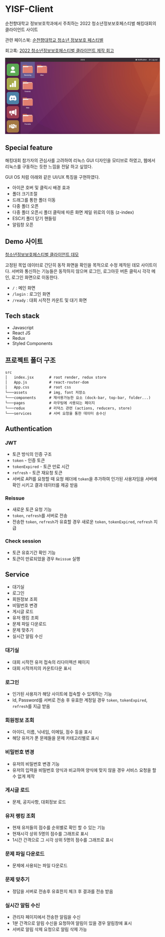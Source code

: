 # YISF-Client

순천향대학교 정보보호학과에서 주최하는 2022 청소년정보보호페스티벌 해킹대회의 클라이언트 사이트

관련 페이스북: [순천향대학교 청소년 정보보호 페스티벌](https://www.facebook.com/yisf.sch/)

회고록: [2022 청소년정보보호페스티벌 클라이언트 제작 회고](https://velog.io/@hnsoo/2022-%EC%B2%AD%EC%86%8C%EB%85%84%EC%A0%95%EB%B3%B4%EB%B3%B4%ED%98%B8%ED%8E%98%EC%8A%A4%ED%8B%B0%EB%B2%8C-%ED%81%B4%EB%9D%BC%EC%9D%B4%EC%96%B8%ED%8A%B8-%EC%A0%9C%EC%9E%91-%ED%9A%8C%EA%B3%A0)

![main-page](https://github.com/hnsoo/yisf-client/blob/master/main-page.png?raw=true)

## Special feature
해킹대회 참가자의 관심사를 고려하여 리눅스 GUI 디자인을 모티브로 하였고, 웹에서 리눅스를 구동하는 듯한 느낌을 전달 하고 싶었다.

GUI OS 처럼 아래와 같은 UI/UX 특징을 구현하였다.
* 아이콘 호버 및 클릭시 배경 효과
* 폴더 크기조절
* 드래그를 통한 폴더 이동
* 다중 폴더 오픈
* 다중 폴더 오픈시 폴더 클릭에 따른 화면 제일 위로의 이동 (z-index)
* ESC키 폴더 닫기 핸들링
* 알림창 오픈

## Demo 사이트
[청소년정보보호페스티벌 클라이언트 데모](http://hnsoo.kro.kr:3000)

고정된 목업 데이터로 간단히 동작 화면을 확인을 목적으로 수정 제작된 데모 사이트이다. 
서버와 통신하는 기능들은 동작하지 않으며 로그인, 로그아웃 버튼 클릭시 각각 메인, 로그인 화면으로 이동한다.

* `/` : 메인 화면
* `/login` : 로그인 화면
* `/ready` : 대회 시작전 카운트 및 대기 화면

## Tech stack
* Javascript
* React JS
* Redux
* Styled Components

## 프로젝트 폴더 구조
```
src
│   index.jsx       # root render, redux store
│   App.js          # react-router-dom
│   App.css         # root css
└───assets          # img, font 저장소
└───components      # 재사용가능한 요소 (dock-bar, top-bar, folder...)
└───pages           # 라우팅에 사용되는 페이지
└───redux           # 리덕스 관련 (actions, reducers, store)
└───services        # 서버 요청을 통한 데이터 송수신
```

## Authentication
### JWT
* 토큰 방식의 인증 구조 
* `token` - 인증 토큰
* `tokenExpired` - 토큰 만료 시간
* `refresh` - 토큰 재요청 토큰
* 서버로 API를 요청할 때 요청 헤더에 `token`을 추가하여 인가된 사용자임을 서버에 확인 시키고 결과 데이터를 제공 받음 

### Reissue
* 새로운 토큰 요청 기능
* `token`, `refresh`를 서버로 전송
* 전송한 `token`, `refresh`가 유효할 경우 새로운 `token`, `tokenExpired`, `refresh` 지급

### Check session
* 토큰 유효기간 확인 기능
* 토큰이 만료되었을 경우 `Reissue` 실행

## Service
* 대기실
* 로그인
* 회원정보 조회
* 비밀번호 변경
* 게시글 로드
* 유저 랭킹 조회
* 문제 파일 다운로드
* 문제 맞추기
* 실시간 알림 수신

### 대기실
* 대회 시작전 유저 접속의 리다이렉션 페이지
* 대회 시작까지의 카운트다운 표시 

### 로그인
* 인가된 사용자가 해당 사이트에 접속할 수 있게하는 기능
* Id, Password를 서버로 전송 후 유효한 계정일 경우 `token`, `tokenExpired`, `refresh`를  지급 받음

### 회원정보 조회
* 아이디, 이름, 닉네임, 이메일, 점수 등을 표시
* 해당 유저가 푼 문제들을 문제 카테고리별로 표시 

### 비밀번호 변경
* 유저의 비밀번호 변경 기능
* 유저의 입력을 비밀번호 양식과 비교하여 양식에 맞지 않을 경우 서비스 요청을 할 수 없게 제작

### 게시글 로드
* 문제, 공지사항, 대회정보 로드

### 유저 랭킹 조회
* 현재 유저들의 점수를 순위별로 확인 할 수 있는 기능
* 현재시각 상위 5명의 점수를 그래프로 표시
* 1시간 간격으로 그 시각 상위 5명의 점수를 그래프로 표시 

### 문제 파일 다운로드
* 문제에 사용되는 파일 다운로드

### 문제 맞추기
* 정답을 서버로 전송후 유효한지 체크 후 결과를 전송 받음

### 실시간 알림 수신
* 관리자 페이지에서 전송한 알림을 수신
* 1분 간격으로 알림 수신을 요청하여 알림이 있을 경우 알림창에 표시
* 서버로 알림 삭제 요청으로 알림 삭제 가능
